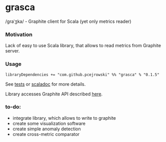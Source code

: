 # grasca 

/ɡraˈʒka/ - Graphite client for Scala (yet only metrics reader) 

### Motivation
Lack of easy to use Scala library, that allows to read metrics from Graphite server.

### Usage

```
libraryDependencies += "com.github.pcejrowski" %% "grasca" % "0.1.5"
```

See [tests](./src/test/scala/com/github/pcejrowski/grasca) or [scaladoc](https://pcejrowski.github.io/grasca/latest/api/com/github/pcejrowski/grasca/) for more details.

Library accesses Graphite API described [here](http://graphite-api.readthedocs.io/en/latest/api.html).

### to-do:
* integrate library, which allows to write to graphite
* create some visualization software
* create simple anomaly detection
* create cross-metric comparator
